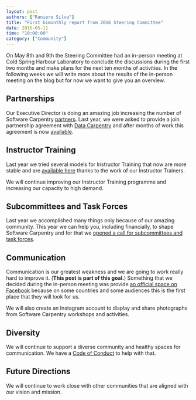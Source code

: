 ```yaml
---
layout: post
authors: ["Raniere Silva"]
title: "First bimonthly report from 2016 Steering Committee"
date: 2016-05-11
time: "10:00:00"
category: ["Community"]
---
```

On May 8th and 9th the Steering Committee had an in-person meeting at Cold
Spring Harbour Laboratory to conclude the discussions during the first
two months and make plans for the next ten months of activities.
In the following weeks we will write more about the results of the in-person
meeting on the blog but for now we want to give you an overview.

## Partnerships

Our Executive Director is doing an amazing job increasing the number of Software
Carpentry [partners](http://software-carpentry.org/scf/partners/). Last year,
we were asked to provide a join partnership agreement with [Data
Carpentry](http://datacarpentry.org/)
and after months of work this agreement is now
[available](http://software-carpentry.org/scf/join/).

## Instructor Training

Last year we tried several models for Instructor Training
that now are more stable and are [available here]({{site.training_url}})
thanks to the work of our Instructor Trainers.

We will continue improving our Instructor Training programme
and increasing our capacity to high demand.

## Subcommittees and Task Forces

Last year we accomplished many things only because of our amazing community.
This year we can help you, including financially, to shape Software Carpentry and for that we [opened a
call for subcommittees and task
forces](http://software-carpentry.org/blog/2016/04/subcommittes-taskforces.html).

## Communication

Communication is our greatest weakness and we are going to work really hard to
improve it. (**This post is part of this goal.**) Something that we decided
during the in-person meeting was provide [an official space on
Facebook](https://www.facebook.com/groups/17942228448/) because on some
countries and some audiences this is the first place that they will look for us.

We will also create an Instagram account to display and share photographs from
Software Carpentry workshops and activities.

## Diversity

We will continue to support a diverse community and healthy spaces for
communication. We have a [Code of
Conduct](http://software-carpentry.org/conduct) to help with that.

## Future Directions

We will continue to work close with other communities that are aligned with our
vision and mission.

